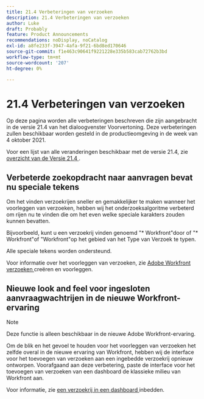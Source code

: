 ```yaml
---
title: 21.4 Verbeteringen van verzoeken
description: 21.4 Verbeteringen van verzoeken
author: Luke
draft: Probably
feature: Product Announcements
recommendations: noDisplay, noCatalog
exl-id: a8fe233f-3947-4afa-9f21-6bd8ed170646
source-git-commit: f1e463c90641f9221228e335b583cab72762b3bd
workflow-type: tm+mt
source-wordcount: '207'
ht-degree: 0%

---
```


# 21.4 Verbeteringen van verzoeken

Op deze pagina worden alle verbeteringen beschreven die zijn aangebracht in de versie 21.4 van het dialoogvenster Voorvertoning. Deze verbeteringen zullen beschikbaar worden gesteld in de productieomgeving in de week van 4 oktober 2021.

Voor een lijst van alle veranderingen beschikbaar met de versie 21.4, zie [ overzicht van de Versie 21.4 ](../../../product-announcements/product-releases/21.4-release-activity/21-4-release-overview.md).

## Verbeterde zoekopdracht naar aanvragen bevat nu speciale tekens

Om het vinden verzoekrijen sneller en gemakkelijker te maken wanneer het voorleggen van verzoeken, hebben wij het onderzoeksalgoritme verbeterd om rijen nu te vinden die om het even welke speciale karakters zouden kunnen bevatten.

Bijvoorbeeld, kunt u een verzoekrij vinden genoemd &quot;&#42; Workfront&quot;door of &quot;&#42; Workfront&quot;of &quot;Workfront&quot;op het gebied van het Type van Verzoek te typen.

Alle speciale tekens worden ondersteund.

Voor informatie over het voorleggen van verzoeken, zie [ Adobe Workfront verzoeken ](/help/quicksilver/manage-work/requests/create-requests/create-submit-requests.md) creëren en voorleggen.

## Nieuwe look and feel voor ingesloten aanvraagwachtrijen in de nieuwe Workfront-ervaring

>[!NOTE]
>
>Deze functie is alleen beschikbaar in de nieuwe Adobe Workfront-ervaring.

Om de blik en het gevoel te houden voor het voorleggen van verzoeken het zelfde overal in de nieuwe ervaring van Workfront, hebben wij de interface voor het toevoegen van verzoeken aan een ingebedde verzoekrij opnieuw ontworpen. Voorafgaand aan deze verbetering, paste de interface voor het toevoegen van verzoeken van een dashboard de klassieke milieu van Workfront aan.

Voor informatie, zie [ een verzoekrij in een dashboard ](../../../reports-and-dashboards/dashboards/creating-and-managing-dashboards/embed-request-queue-dashboard.md) inbedden.

